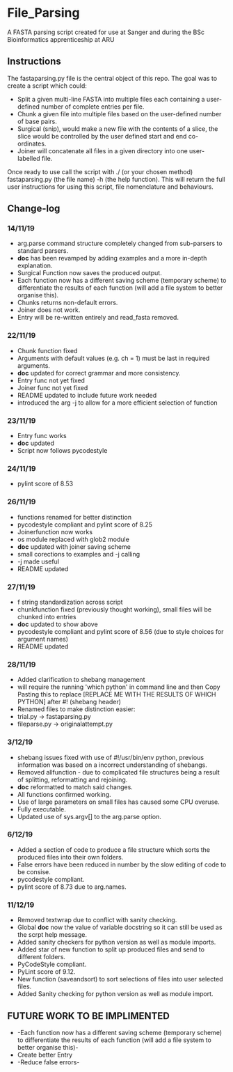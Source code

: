 # File_Parsing
A FASTA parsing script created for use at Sanger and during the BSc Bioinformatics apprenticeship at ARU

## Instructions
The fastaparsing.py file is the central object of this repo. The goal was to create a script which could:
- Split a given multi-line FASTA into multiple files each containing a user-defined number of complete entries per file.
- Chunk a given file into multiple files based on the user-defined number of base pairs. 
- Surgical (snip), would make a new file with the contents of a slice, the slice would be controlled by the user defined start and end co-ordinates.
- Joiner will concatenate all files in a given directory into one user-labelled file.

Once ready to use call the script with ./ (or your chosen method) fastaparsing.py (the file name) -h (the help function).
This will return the full user instructions for using this script, file nomenclature and behaviours.


## Change-log

### 14/11/19
- arg.parse command structure completely changed from sub-parsers to standard parsers.
- __doc__ has been revamped by adding examples and a more
  in-depth explanation.
- Surgical Function now saves the produced output.
- Each function now has a different saving scheme (temporary
  scheme) to differentiate the results of each function (will add a file system to better organise this).
- Chunks returns non-default errors.
- Joiner does not work.
- Entry will be re-written entirely and read_fasta removed.

### 22/11/19	
- Chunk function fixed
- Arguments with default values (e.g. ch = 1) must be last in required arguments.
- __doc__ updated for correct grammar and more consistency.
- Entry func not yet fixed
- Joiner func not yet fixed
- README updated to include future work needed
- introduced the arg -j to allow for a more efficient selection
  of function

### 23/11/19	
- Entry func works
- __doc__ updated
- Script now follows pycodestyle

### 24/11/19	
- pylint score of 8.53

### 26/11/19	
- functions renamed for better distinction
- pycodestyle compliant and pylint score of 8.25
- Joinerfunction now works
- os module replaced with glob2 module
- __doc__ updated with joiner saving scheme
- small corections to examples and -j calling
- -j made useful
- README updated

### 27/11/19	
- f string standardization across script
- chunkfunction fixed (previously thought working), small files will be chunked into entries
- __doc__ updated to show above
- pycodestyle compliant and pylint score of 8.56 (due to style choices for argument names)
- README updated

### 28/11/19	
- Added clarification to shebang management
- will require the running 'which python' in command line and then Copy Pasting this to replace 
[REPLACE ME WITH THE RESULTS OF WHICH PYTHON] after #! (shebang header)
- Renamed files to make distinction easier:
- trial.py -> fastaparsing.py
- fileparse.py -> originalattempt.py

### 3/12/19
- shebang issues fixed with use of #!/usr/bin/env python, previous information was based on a incorrect understanding of shebangs.
- Removed allfunction - due to complicated file structures being a result of splitting, reformatting and rejoining.
- __doc__ reformatted to match said changes.
- All functions confirmed working.
- Use of large parameters on small files has caused some CPU overuse.
- Fully executable.
- Updated use of sys.argv[] to the arg.parse option.

### 6/12/19
- Added a section of code to produce a file structure which sorts the produced files into their own folders.
- False errors have been reduced in number by the slow editing of code to be consise.
- pycodestyle compliant.
- pylint score of 8.73 due to arg.names.

### 11/12/19
- Removed textwrap due to conflict with sanity checking.
- Global __doc__ now the value of variable docstring so it can still be used as the scrpt help message.
- Added sanity checkers for python version as well as module imports.
- Added star of new function to split up produced files and send to different folders.
- PyCodeStyle compliant.
- PyLint score of 9.12.
- New function (saveandsort) to sort selections of files into user selected files.
- Added Sanity checking for python version as well as module import.

## FUTURE WORK TO BE IMPLIMENTED
- -Each function now has a different saving scheme (temporary
  scheme) to differentiate the results of each function (will add a file system to better organise this)-
- Create better Entry
- -Reduce false errors-
